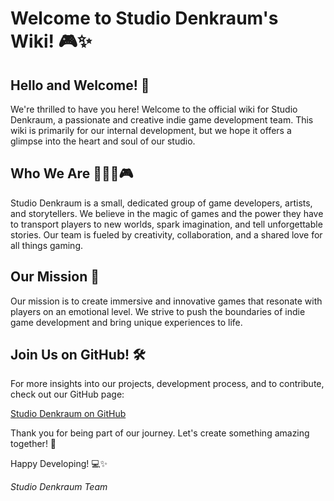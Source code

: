 # Welcome to Studio Denkraum's Wiki! 🎮✨

## Hello and Welcome! 👋

We're thrilled to have you here! Welcome to the official wiki for Studio Denkraum, a passionate and creative indie game development team. This wiki is primarily for our internal development, but we hope it offers a glimpse into the heart and soul of our studio.

## Who We Are 🧑‍💻🎨🎮

Studio Denkraum is a small, dedicated group of game developers, artists, and storytellers. We believe in the magic of games and the power they have to transport players to new worlds, spark imagination, and tell unforgettable stories. Our team is fueled by creativity, collaboration, and a shared love for all things gaming.

## Our Mission 🚀

Our mission is to create immersive and innovative games that resonate with players on an emotional level. We strive to push the boundaries of indie game development and bring unique experiences to life.

## Join Us on GitHub! 🛠️

For more insights into our projects, development process, and to contribute, check out our GitHub page:

[Studio Denkraum on GitHub](https://github.com/Studio-Denkraum/game-dev)

Thank you for being part of our journey. Let's create something amazing together! 🌟

Happy Developing! 💻✨

*Studio Denkraum Team*
